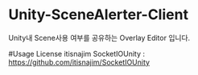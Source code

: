 # Unity-SceneAlerter-Client
Unity내 Scene사용 여부를 공유하는 Overlay Editor 입니다.

#Usage License
itisnajim SocketIOUnity : https://github.com/itisnajim/SocketIOUnity
